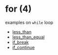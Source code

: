 # for (4)
examples on `while` loop

+ [less_than](less_than.py)
+ [less_than_equal](less_than_equal.py)
+ [if_break](if_break.py)
+ [if_continue](if_continue.py)